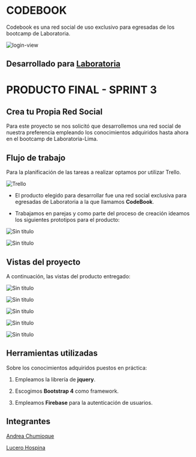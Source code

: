 # CODEBOOK

Codebook es una red social de uso exclusivo para egresadas de los bootcamp de Laboratoria.

![login-view](https://user-images.githubusercontent.com/32287019/36445355-0e9395ae-164c-11e8-9fef-34ce8d1a01bf.JPG)

## Desarrollado para [Laboratoria](http://laboratoria.la) 

#
# PRODUCTO FINAL - SPRINT 3

## Crea tu Propia Red Social

Para este proyecto se nos solicitó que desarrollemos una red social de nuestra preferencia empleando los conocimientos adquiridos hasta ahora en el bootcamp de Laboratoria-Lima.

## Flujo de trabajo

Para la planificación de las tareas a realizar optamos por utilizar Trello.

![Trello](assets/docs/trello-plan.png)

* El producto elegido para desarrollar fue una red social exclusiva para egresadas de Laboratoria a la que llamamos **CodeBook**.

* Trabajamos en parejas y como parte del proceso de creación ideamos los siguientes prototipos para el producto:

![Sin titulo](assets/docs/sketch1.jpg)

![Sin titulo](assets/docs/sketch2.jpg)

## Vistas del proyecto

A continuación, las vistas del producto entregado:

![Sin titulo](assets/docs/vista-splash.png)

![Sin titulo](assets/docs/login-view.JPG)

![Sin titulo](assets/docs/register-view.JPG)

![Sin titulo](assets/docs/vista-home.png)

![Sin titulo](assets/docs/vista-profile.png)

## Herramientas utilizadas

Sobre los conocimientos adquiridos puestos en práctica:

1. Empleamos la librería de **jquery**.

2. Escogimos **Bootstrap 4** como framework.

3. Empleamos **Firebase** para la autenticación de usuarios.

## Integrantes

[Andrea Chumioque](https://github.com/andrea-isabel)

[Lucero Hospina](https://github.com/lucerohospina)
